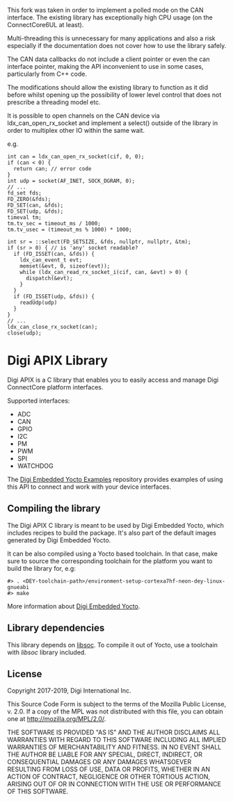This fork was taken in order to implement a polled mode on the CAN interface.
The existing library has exceptionally high CPU usage (on the ConnectCore6UL 
at least).

Multi-threading this is unnecessary for many applications and also a risk 
especially if the documentation does not cover how to use the library safely.

The CAN data callbacks do not include a client pointer or even the can interface 
pointer, making the API inconvenient to use in some cases, particularly from C++
code.

The modifications should allow the existing library to function as it did before
whilst opening up the possibility of lower level control that does not prescribe
a threading model etc.

It is possible to open channels on the CAN device via ldx_can_open_rx_socket 
and implement a select() outside of the library in order to multiplex other IO 
within the same wait.

e.g.

    int can = ldx_can_open_rx_socket(cif, 0, 0);
    if (can < 0) {
      return can; // error code
    }
    int udp = socket(AF_INET, SOCK_DGRAM, 0);
    // ...
    fd_set fds;
    FD_ZERO(&fds);
    FD_SET(can, &fds);
    FD_SET(udp, &fds);
    timeval tm;
    tm.tv_sec = timeout_ms / 1000;
    tm.tv_usec = (timeout_ms % 1000) * 1000;
    
    int sr = ::select(FD_SETSIZE, &fds, nullptr, nullptr, &tm);
    if (sr > 0) { // is 'any' socket readable?
      if (FD_ISSET(can, &fds)) {
        ldx_can_event_t evt;
        memset(&evt, 0, sizeof(evt));
        while (ldx_can_read_rx_socket_i(cif, can, &evt) > 0) {
          dispatch(&evt);
        }
      }
      if (FD_ISSET(udp, &fds)) {
        readUdp(udp)
      }
    }
    // ...
    ldx_can_close_rx_socket(can);
    close(udp);

Digi APIX Library
=================
Digi APIX is a C library that enables you to easily access and manage Digi
ConnectCore platform interfaces.

Supported interfaces:

  * ADC
  * CAN
  * GPIO
  * I2C
  * PM
  * PWM
  * SPI
  * WATCHDOG

The [Digi Embedded Yocto Examples](https://github.com/digi-embedded/dey-examples)
repository provides examples of using this API to connect and work with your
device interfaces.

Compiling the library
---------------------
The Digi APIX C library is meant to be used by Digi Embedded Yocto, which
includes recipes to build the package. It's also part of the default images
generated by Digi Embedded Yocto.

It can be also compiled using a Yocto based toolchain. In that case, make
sure to source the corresponding toolchain for the platform you want to build
the library for, e.g:

```
#> . <DEY-toolchain-path>/environment-setup-cortexa7hf-neon-dey-linux-gnueabi
#> make
```

More information about [Digi Embedded Yocto](https://github.com/digi-embedded/meta-digi).

Library dependencies
--------------------
This library depends on [libsoc](https://github.com/jackmitch/libsoc). To
compile it out of Yocto, use a toolchain with _libsoc_ library included.

License
-------
Copyright 2017-2019, Digi International Inc.

This Source Code Form is subject to the terms of the Mozilla Public
License, v. 2.0. If a copy of the MPL was not distributed with this
file, you can obtain one at http://mozilla.org/MPL/2.0/.

THE SOFTWARE IS PROVIDED "AS IS" AND THE AUTHOR DISCLAIMS ALL WARRANTIES
WITH REGARD TO THIS SOFTWARE INCLUDING ALL IMPLIED WARRANTIES OF
MERCHANTABILITY AND FITNESS. IN NO EVENT SHALL THE AUTHOR BE LIABLE FOR
ANY SPECIAL, DIRECT, INDIRECT, OR CONSEQUENTIAL DAMAGES OR ANY DAMAGES
WHATSOEVER RESULTING FROM LOSS OF USE, DATA OR PROFITS, WHETHER IN AN
ACTION OF CONTRACT, NEGLIGENCE OR OTHER TORTIOUS ACTION, ARISING OUT OF
OR IN CONNECTION WITH THE USE OR PERFORMANCE OF THIS SOFTWARE.
